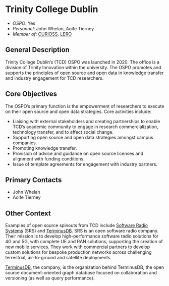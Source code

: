 # Trinity College Dublin

- *OSPO*: Yes
- *Personnel*: John Whelan, Aoife Tierney
- *Member of*: [CURIOSS](https://curioss.org/), [LERO](./lero.md)

## General Description

Trinity College Dublin’s (TCD) OSPO was launched in 2020. The office is a division of Trinity Innovation within the university. The OSPO promotes and supports the principles of open source and open data in knowledge transfer and industry engagement for TCD researchers.

## Core Objectives

The OSPO’s primary function is the empowerment of researchers to execute on their open source and open data strategies. Core activities include:

- Liaising with external stakeholders and creating partnerships to enable TCD’s academic community to engage in research commercialization, technology transfer, and to affect social change.
- Supporting open source and open data strategies amongst campus companies.
- Promoting knowledge transfer.
- Provision of advice and guidance on open source licenses and alignment with funding conditions.
- Issue of template agreements for engagement with industry partners.

## Primary Contacts

- John Whelan
- Aoife Tierney

## Other Context

Examples of open source spinouts from TCD include [Software Radio Systems](https://www.srs.io/) (SRS) and [TerminusDB](https://terminusdb.com/). SRS is an open software radio company. Their mission is to develop high-performance software radio solutions for 4G and 5G, with complete UE and RAN solutions, supporting the creation of new mobile services. They work with commercial partners to develop custom solutions for bespoke production networks across challenging terrestrial, air-to-ground and satellite deployments.

[TerminusDB](https://terminusdb.com/), the company, is the organization behind TerminusDB, the open source document-oriented graph database focused on collaboration and versioning (as well as query performance).
